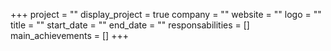 +++
project = ""
display_project = true
company = ""
website = ""
logo = ""
title = ""
start_date = ""
end_date = ""
responsabilities = []
main_achievements = []
+++
